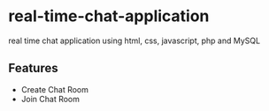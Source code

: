 # real-time-chat-application
real time chat application using html, css, javascript, php and MySQL
## Features
<ul>
<li>Create Chat Room</li>
<li>Join Chat Room</li>
</ul>

